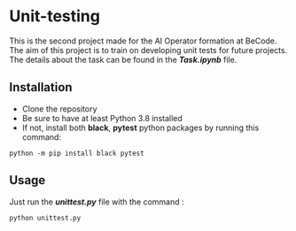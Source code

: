 # Unit-testing

This is the second project made for the AI Operator formation at BeCode. The aim
of this project is to train on developing unit tests for future projects.
The details about the task can be found in the ***Task.ipynb*** file.

## Installation

- Clone the repository
- Be sure to have at least Python 3.8 installed
- If not, install both **black**, **pytest** python packages by running this command:
```shell
python -m pip install black pytest
```

## Usage
Just run the ***unittest.py*** file with the command :
```shell
python unittest.py
```

